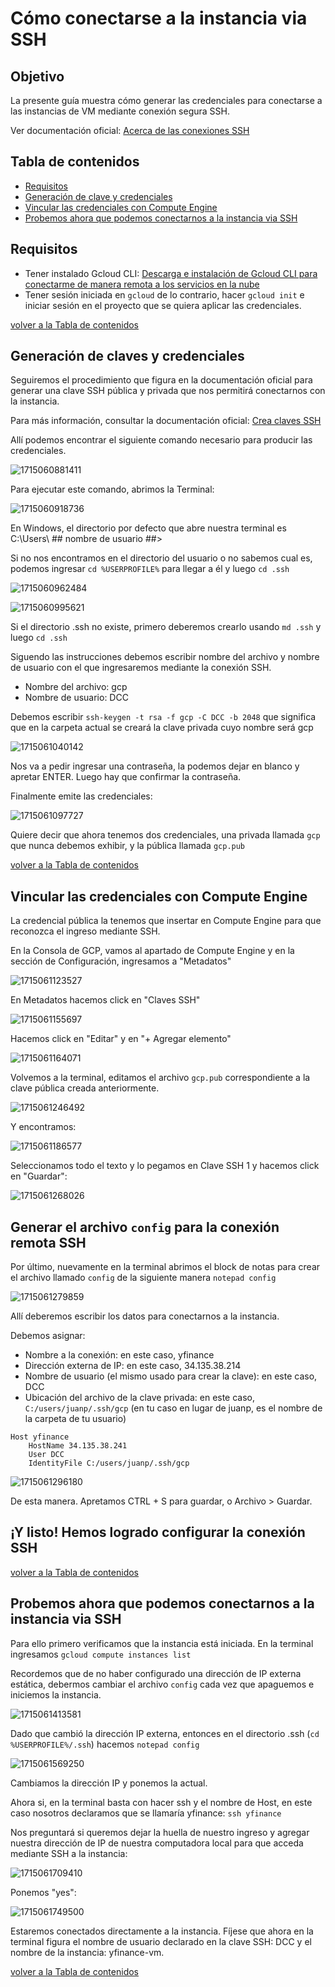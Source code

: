 # Cómo conectarse a la instancia via SSH

## Objetivo

La presente guía muestra cómo generar las credenciales para conectarse a las instancias de VM mediante conexión segura SSH.

Ver documentación oficial: [Acerca de las conexiones SSH](https://cloud.google.com/compute/docs/instances/ssh?hl=es-419)

## Tabla de contenidos

* [Requisitos](https://github.com/datacloudclub/datacloudclub/blob/main/Google%20Cloud%20Platform%20(GCP)/Gu%C3%ADas/conexion_ssh.md#requisitos)
* [Generación de clave y credenciales](https://github.com/datacloudclub/datacloudclub/blob/main/Google%20Cloud%20Platform%20(GCP)/Gu%C3%ADas/conexion_ssh.md#generaci%C3%B3n-de-claves-y-credenciales)
* [Vincular las credenciales con Compute Engine](https://github.com/datacloudclub/datacloudclub/blob/main/Google%20Cloud%20Platform%20(GCP)/Gu%C3%ADas/conexion_ssh.md#vincular-las-credenciales-con-compute-engine)
* [Probemos ahora que podemos conectarnos a la instancia via SSH](https://github.com/datacloudclub/datacloudclub/blob/main/Google%20Cloud%20Platform%20(GCP)/Gu%C3%ADas/conexion_ssh.md#vincular-las-credenciales-con-compute-engine)

## Requisitos

* Tener instalado Gcloud CLI: [Descarga e instalación de Gcloud CLI para conectarme de manera remota a los servicios en la nube](https://github.com/datacloudclub/datacloudclub/blob/main/Google%20Cloud%20Platform%20(GCP)/Gu%C3%ADas/gcloud_cli_install.md)
* Tener sesión iniciada en `gcloud` de lo contrario, hacer `gcloud init` e iniciar sesión en el proyecto que se quiera aplicar las credenciales.

[volver a la Tabla de contenidos](https://github.com/datacloudclub/datacloudclub/blob/main/Google%20Cloud%20Platform%20(GCP)/Gu%C3%ADas/conexion_ssh.md#tabla-de-contenidos)

## Generación de claves y credenciales

Seguiremos el procedimiento que figura en la documentación oficial para generar una clave SSH pública y privada que nos permitirá conectarnos con la instancia.

Para más información, consultar la documentación oficial: [Crea claves SSH](https://cloud.google.com/compute/docs/connect/create-ssh-keys?hl=es-419#windows-10-or-later)

Allí podemos encontrar el siguiente comando necesario para producir las credenciales.

![1715060881411](image/conexion_ssh/1715060881411.png)

Para ejecutar este comando, abrimos la Terminal:

![1715060918736](image/conexion_ssh/1715060918736.png)

En Windows, el directorio por defecto que abre nuestra terminal es C:\Users\ ## nombre de usuario ##>

Si no nos encontramos en el directorio del usuario o no sabemos cual es, podemos ingresar `cd %USERPROFILE%` para llegar a él y luego `cd .ssh`

![1715060962484](image/conexion_ssh/1715060962484.png)

![1715060995621](image/conexion_ssh/1715060995621.png)

Si el directorio .ssh no existe, primero deberemos crearlo usando `md .ssh` y luego `cd .ssh`

Siguendo las instrucciones debemos escribir nombre del archivo y nombre de usuario con el que ingresaremos mediante la conexión SSH.

* Nombre del archivo: gcp
* Nombre de usuario: DCC

Debemos escribir  `ssh-keygen -t rsa -f gcp -C DCC -b 2048` que significa que en la carpeta actual se creará la clave privada cuyo nombre será gcp

![1715061040142](image/conexion_ssh/1715061040142.png)

Nos va a pedir ingresar una contraseña, la podemos dejar en blanco y apretar ENTER. Luego hay que confirmar la contraseña.

Finalmente emite las credenciales:

![1715061097727](image/conexion_ssh/1715061097727.png)

Quiere decir que ahora tenemos dos credenciales, una privada llamada `gcp` que nunca debemos exhibir, y la pública llamada `gcp.pub`

[volver a la Tabla de contenidos](https://github.com/datacloudclub/datacloudclub/blob/main/Google%20Cloud%20Platform%20(GCP)/Gu%C3%ADas/conexion_ssh.md#tabla-de-contenidos)

## Vincular las credenciales con Compute Engine

La credencial pública la tenemos que insertar en Compute Engine para que reconozca el ingreso mediante SSH.

En la Consola de GCP, vamos al apartado de Compute Engine y en la sección de Configuración, ingresamos a "Metadatos"

![1715061123527](image/conexion_ssh/1715061123527.png)

En Metadatos hacemos click en "Claves SSH"

![1715061155697](image/conexion_ssh/1715061155697.png)

Hacemos click en "Editar" y en "+ Agregar elemento"

![1715061164071](image/conexion_ssh/1715061164071.png)

Volvemos a la terminal, editamos el archivo `gcp.pub` correspondiente a la clave pública creada anteriormente.

![1715061246492](image/conexion_ssh/1715061246492.png)

Y encontramos:

![1715061186577](image/conexion_ssh/1715061186577.png)

Seleccionamos todo el texto y lo pegamos en Clave SSH 1 y hacemos click en "Guardar":

![1715061268026](image/conexion_ssh/1715061268026.png)

## Generar el archivo `config` para la conexión remota SSH

Por último, nuevamente en la terminal abrimos el block de notas para crear el archivo llamado `config` de la siguiente manera `notepad config`

![1715061279859](image/conexion_ssh/1715061279859.png)

Allí deberemos escribir los datos para conectarnos a la instancia.

Debemos asignar:

* Nombre a la conexión: en este caso, yfinance
* Dirección externa de IP: en este caso, 34.135.38.214
* Nombre de usuario (el mismo usado para crear la clave): en este caso, DCC
* Ubicación del archivo de la clave privada: en este caso, `C:/users/juanp/.ssh/gcp` (en tu caso en lugar de juanp, es el nombre de la carpeta de tu usuario)

```
Host yfinance
    HostName 34.135.38.241
    User DCC
    IdentityFile C:/users/juanp/.ssh/gcp
```

![1715061296180](image/conexion_ssh/1715061296180.png)

De esta manera. Apretamos CTRL + S para guardar, o Archivo > Guardar.

## ¡Y listo! Hemos logrado configurar la conexión SSH

[volver a la Tabla de contenidos](https://github.com/datacloudclub/datacloudclub/blob/main/Google%20Cloud%20Platform%20(GCP)/Gu%C3%ADas/conexion_ssh.md#tabla-de-contenidos)

## Probemos ahora que podemos conectarnos a la instancia via SSH

Para ello primero verificamos que la instancia está iniciada. En la terminal ingresamos `gcloud compute instances list`

Recordemos que de no haber configurado una dirección de IP externa estática, debermos cambiar el archivo `config` cada vez que apaguemos e iniciemos la instancia.

![1715061413581](image/conexion_ssh/1715061413581.png)

Dado que cambió la dirección IP externa, entonces en el directorio .ssh (`cd %USERPROFILE%/.ssh`) hacemos `notepad config`

![1715061569250](image/conexion_ssh/1715061569250.png)

Cambiamos la dirección IP y ponemos la actual.

Ahora si, en la terminal basta con hacer ssh y el nombre de Host, en este caso nosotros declaramos que se llamaría yfinance: `ssh yfinance`

Nos preguntará si queremos dejar la huella de nuestro ingreso y agregar nuestra dirección de IP de nuestra computadora local para que acceda mediante SSH a la instancia:

![1715061709410](image/conexion_ssh/1715061709410.png)

Ponemos "yes":

![1715061749500](image/conexion_ssh/1715061749500.png)

Estaremos conectados directamente a la instancia. Fíjese que ahora en la terminal figura el nombre de usuario declarado en la clave SSH: DCC y el nombre de la instancia: yfinance-vm.

[volver a la Tabla de contenidos](https://github.com/datacloudclub/datacloudclub/blob/main/Google%20Cloud%20Platform%20(GCP)/Gu%C3%ADas/conexion_ssh.md#tabla-de-contenidos)

